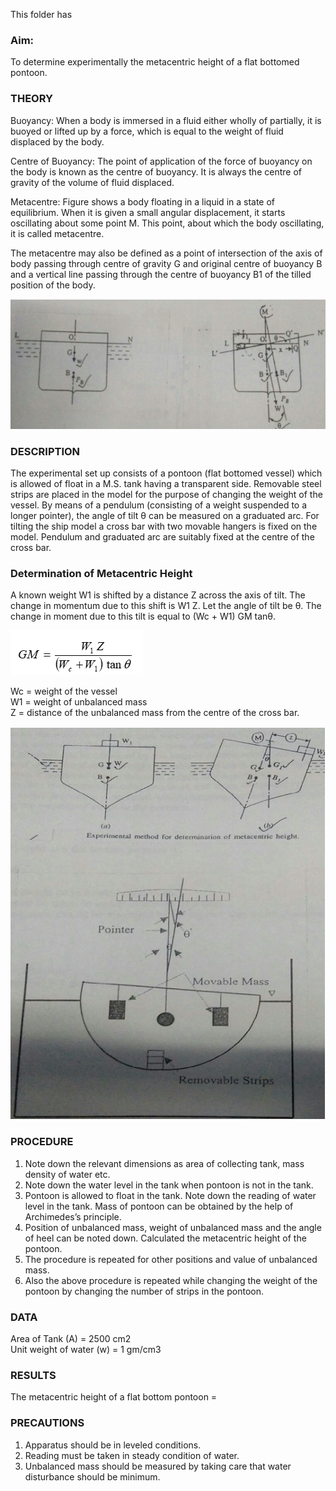 This folder has 

### Aim: 
To determine experimentally the metacentric height of a flat bottomed pontoon.

### THEORY

Buoyancy: When a body is immersed in a fluid either wholly of partially, it is buoyed or lifted up by a force, which is equal to the weight of fluid displaced by the body.

Centre of Buoyancy: The point of application of the force of buoyancy on the body is known as the centre of buoyancy. It is always the centre of gravity of the volume of fluid displaced.

Metacentre: Figure shows a body floating in a liquid in a state of equilibrium. When it is given a small angular displacement, it starts oscillating about some point M. This point, about which the body oscillating, it is called metacentre. 

The metacentre may also be defined as a point of intersection of the axis of body passing through centre of gravity G and original centre of buoyancy B and a vertical line passing through the centre of buoyancy B1 of the tilled position of the body. 

<img src="images/pic.png"/>


### DESCRIPTION

The experimental set up consists of a pontoon (flat bottomed vessel) which is allowed of float in a M.S. tank having a transparent side. Removable steel strips are placed in the model for the purpose of changing the weight of the vessel. By means of a pendulum (consisting of a weight suspended to a longer pointer), the angle of tilt θ can be measured on a graduated arc. For tilting the ship model a cross bar with two movable hangers is fixed on the model. Pendulum and graduated arc are suitably fixed at the centre of the cross bar.

### Determination of Metacentric Height
A known weight W1 is shifted by a distance Z across the axis of tilt. The change in momentum due to this shift is W1 Z. Let the angle of tilt be θ. The change in moment due to this tilt is equal to (Wc + W1) GM tanθ.

<img src="images/height.png"/>

Wc = weight of the vessel<br>
W1 = weight of unbalanced mass<br>
Z = distance of the unbalanced mass from the centre of the cross bar.<br>

<img src="images/res.png"/>

### PROCEDURE

1.	Note down the relevant dimensions as area of collecting tank, mass density of water etc.
2.	Note down the water level in the tank when pontoon is not in the tank.
3.	Pontoon is allowed to float in the tank. Note down the reading of water level in the tank. Mass of pontoon can be obtained by the help of Archimedes’s principle.
4.	Position of unbalanced mass, weight of unbalanced mass and the angle of heel can be noted down. Calculated the metacentric height of the pontoon.
5.	The procedure is repeated for other positions and value of unbalanced mass.
6.	Also the above procedure is repeated while changing the weight of the pontoon by changing the number of strips in the pontoon.

### DATA

Area of Tank (A) = 2500 cm2<br>
Unit weight of water (w) = 1 gm/cm3

### RESULTS

The metacentric height of a flat bottom pontoon =

### PRECAUTIONS

1.	Apparatus should be in leveled conditions.
2.	Reading must be taken in steady condition of water.
3.	Unbalanced mass should be measured by taking care that water disturbance should be minimum.
